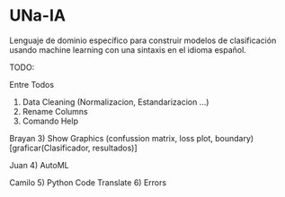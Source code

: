 # UNa-IA
Lenguaje de dominio específico para construir modelos de clasificación usando machine learning con una sintaxis en el idioma español.

TODO:

Entre Todos
1) Data Cleaning (Normalizacion, Estandarizacion ...)
2) Rename Columns
3) Comando Help

Brayan
3) Show Graphics (confussion matrix, loss plot, boundary) [graficar(Clasificador, resultados)]

Juan
4) AutoML

Camilo
5) Python Code Translate
6) Errors

